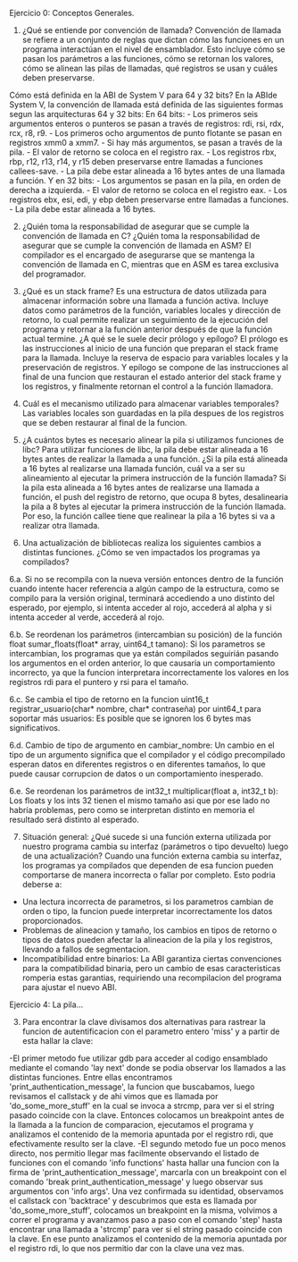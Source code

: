 Ejercicio 0: Conceptos Generales.

1. ¿Qué se entiende por convención de llamada? 
Convención de llamada se refiere a un conjunto de reglas que dictan cómo las funciones en un programa interactúan en el nivel de ensamblador. Esto incluye cómo se pasan los parámetros a las funciones, cómo se retornan los valores, cómo se alinean las pilas de llamadas, qué registros se usan y cuáles deben preservarse.

Cómo está definida en la ABI de System V para 64 y 32 bits?
En la ABIde System V, la convención de llamada está definida de las siguientes formas segun las arquitecturas 64 y 32 bits:
En 64 bits:
    - Los primeros seis argumentos enteros o punteros se pasan a través de registros: rdi, rsi, rdx, rcx, r8, r9.
    - Los primeros ocho argumentos de punto flotante se pasan en registros xmm0 a xmm7.
    - Si hay más argumentos, se pasan a través de la pila.
    - El valor de retorno se coloca en el registro rax.
    - Los registros rbx, rbp, r12, r13, r14, y r15 deben preservarse entre llamadas a funciones callees-save.
    - La pila debe estar alineada a 16 bytes antes de una llamada a función.
Y en 32 bits:
    - Los argumentos se pasan en la pila, en orden de derecha a izquierda.
    - El valor de retorno se coloca en el registro eax.
    - Los registros ebx, esi, edi, y ebp deben preservarse entre llamadas a funciones.
    - La pila debe estar alineada a 16 bytes.

2. ¿Quién toma la responsabilidad de asegurar que se cumple la convención de llamada en C? ¿Quién toma la responsabilidad de asegurar que se cumple la convención de llamada en ASM?
El compilador es el encargado de asegurarse que se mantenga la convención de llamada en C, mientras que en ASM es tarea exclusiva del programador.

3. ¿Qué es un stack frame?
Es una estructura de datos utilizada para almacenar información sobre una llamada a función activa. Incluye datos como parámetros de la función, variables locales y dirección de retorno, lo cual permite realizar un seguimiento de la ejecución del programa y retornar a la función anterior después de que la función actual termine.
¿A qué se le suele decir prólogo y epílogo?
El prólogo es las instrucciones al inicio de una función que preparan el stack frame para la llamada. Incluye la reserva de espacio para variables locales y la preservación de registros.
Y epílogo se compone de las instrucciones al final de una funcion que restauran el estado anterior del stack frame y los registros, y finalmente retornan el control a la función llamadora.

4. Cuál es el mecanismo utilizado para almacenar variables temporales?
Las variables locales son guardadas en la pila despues de los registros que se deben restaurar al final de la funcion.

5. ¿A cuántos bytes es necesario alinear la pila si utilizamos funciones de libc?
Para utilizar funciones de libc, la pila debe estar alineada a 16 bytes antes de realizar la llamada a una función.
¿Si la pila está alineada a 16 bytes al realizarse una llamada función, cuál va a ser su alineamiento al ejecutar la primera instrucción de la función llamada?
Si la pila esta alineada a 16 bytes antes de realizarse una llamada a función, el push del registro de retorno, que ocupa 8 bytes, desalinearia la pila a 8 bytes al ejecutar la primera instrucción de la función llamada. Por eso, la función callee tiene que realinear la pila a 16 bytes si va a realizar otra llamada.

6. Una actualización de bibliotecas realiza los siguientes cambios a distintas funciones. ¿Cómo se ven impactados los programas ya compilados?

6.a. Si no se recompila con la nueva versión entonces dentro de la función cuando intente hacer referencia a algún campo de la estructura, como se compilo para la versión original, terminará accediendo a uno distinto del esperado, por ejemplo, si intenta acceder al rojo, accederá al alpha y si intenta acceder al verde, accederá al rojo.

6.b. Se reordenan los parámetros (intercambian su posición) de la función float sumar_floats(float* array, uint64_t tamano):
Si los parametros se intercambian, los programas que ya están compilados seguirián pasando los argumentos en el orden anterior, lo que causaria un comportamiento incorrecto, ya que la funcion interpretara incorrectamente los valores en los registros rdi para el puntero y rsi para el tamaño.

6.c. Se cambia el tipo de retorno en la funcion uint16_t registrar_usuario(char* nombre, char* contraseña) por uint64_t para soportar más usuarios:
Es posible que se ignoren los 6 bytes mas significativos.

6.d. Cambio de tipo de argumento en cambiar_nombre:
Un cambio en el tipo de un argumento significa que el compilador y el código precompilado esperan datos en diferentes registros o en diferentes tamaños, lo que puede causar corrupcion de datos o un comportamiento inesperado.

6.e. Se reordenan los parámetros de int32_t multiplicar(float a, int32_t b):
Los floats y los ints 32 tienen el mismo tamaño asi que por ese lado no habría problemas, pero como se interpretan distinto en memoria el resultado será distinto al esperado.

7. Situación general: ¿Qué sucede si una función externa utilizada por nuestro programa cambia su interfaz (parámetros o tipo devuelto) luego de una actualización?
Cuando una función externa cambia su interfaz, los programas ya compilados que dependen de esa funcion pueden comportarse de manera incorrecta o fallar por completo. Esto podria deberse a:
- Una lectura incorrecta de parametros, si los parametros cambian de orden o tipo, la funcion puede interpretar incorrectamente los datos proporcionados.
- Problemas de alineacion y tamaño, los cambios en tipos de retorno o tipos de datos pueden afectar la alineacion de la pila y los registros, llevando a fallos de segmentacion.
- Incompatibilidad entre binarios: La ABI garantiza ciertas convenciones para la compatibilidad binaria, pero un cambio de esas caracteristicas romperia estas garantias, requiriendo una recompilacion del programa para ajustar el nuevo ABI.


Ejercicio 4: La pila...

3. Para encontrar la clave divisamos dos alternativas para rastrear la funcion de autentificacion con el parametro entero 'miss' y a partir de esta hallar la clave: 

-El primer metodo fue utilizar gdb para acceder al codigo ensamblado mediante el comando 'lay next' donde se podia observar los llamados a las distintas funciones. Entre ellas encontramos 'print_authentication_message', la funcion que buscabamos, luego revisamos el callstack y de ahi vimos que es llamada por 'do_some_more_stuff' en la cual se invoca a strcmp, para ver si el string pasado coincide con la clave. Entonces colocamos un breakpoint antes de la llamada a la funcion de comparacion, ejecutamos el programa y analizamos el contenido de la memoria apuntada por el registro rdi, que efectivamente resulto ser la clave.
-El segundo metodo fue un poco menos directo, nos permitio llegar mas facilmente observando el listado de funciones con el comando 'info functions' hasta hallar una funcion con la firma de 'print_authentication_message', marcarla con un breakpoint con el comando 'break print_authentication_message' y luego observar sus argumentos con 'info args'. Una vez confirmada su identidad, observamos el callstack con 'backtrace' y descubrimos que esta es llamada por 'do_some_more_stuff', colocamos un breakpoint en la misma, volvimos a correr el programa y avanzamos paso a paso con el comando 'step' hasta encontrar una llamada a 'strcmp' para ver si el string pasado coincide con la clave. En ese punto analizamos el contenido de la memoria apuntada por el registro rdi, lo que nos permitio dar con la clave una vez mas. 
